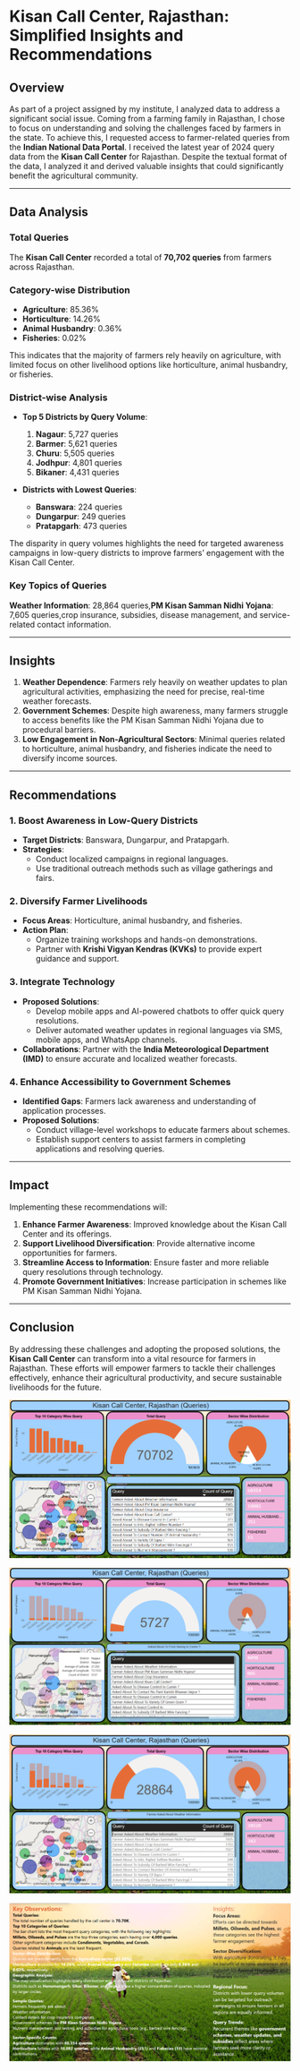 # Kisan Call Center, Rajasthan: Simplified Insights and Recommendations  

## Overview  
As part of a project assigned by my institute, I analyzed data to address a significant social issue. Coming from a farming family in Rajasthan, I chose to focus on understanding and solving the challenges faced by farmers in the state. To achieve this, I requested access to farmer-related queries from the **Indian National Data Portal**. I received the latest year of 2024 query data from the **Kisan Call Center** for Rajasthan. Despite the textual format of the data, I analyzed it and derived valuable insights that could significantly benefit the agricultural community.  

---

## Data Analysis  

### Total Queries  
The **Kisan Call Center** recorded a total of **70,702 queries** from farmers across Rajasthan.  

### Category-wise Distribution  
- **Agriculture**: 85.36%  
- **Horticulture**: 14.26%  
- **Animal Husbandry**: 0.36%  
- **Fisheries**: 0.02%  

This indicates that the majority of farmers rely heavily on agriculture, with limited focus on other livelihood options like horticulture, animal husbandry, or fisheries.  

### District-wise Analysis  
- **Top 5 Districts by Query Volume**:  
  1. **Nagaur**: 5,727 queries  
  2. **Barmer**: 5,621 queries  
  3. **Churu**: 5,505 queries  
  4. **Jodhpur**: 4,801 queries  
  5. **Bikaner**: 4,431 queries  

- **Districts with Lowest Queries**:  
  - **Banswara**: 224 queries  
  - **Dungarpur**: 249 queries  
  - **Pratapgarh**: 473 queries  

The disparity in query volumes highlights the need for targeted awareness campaigns in low-query districts to improve farmers’ engagement with the Kisan Call Center.  

### Key Topics of Queries  
**Weather Information**: 28,864 queries,**PM Kisan Samman Nidhi Yojana**: 7,605 queries,crop insurance, subsidies, disease management, and service-related contact information.


---

## Insights  
1. **Weather Dependence**: Farmers rely heavily on weather updates to plan agricultural activities, emphasizing the need for precise, real-time weather forecasts.  
2. **Government Schemes**: Despite high awareness, many farmers struggle to access benefits like the PM Kisan Samman Nidhi Yojana due to procedural barriers.  
3. **Low Engagement in Non-Agricultural Sectors**: Minimal queries related to horticulture, animal husbandry, and fisheries indicate the need to diversify income sources.  

---

## Recommendations  

### 1. Boost Awareness in Low-Query Districts  
- **Target Districts**: Banswara, Dungarpur, and Pratapgarh.  
- **Strategies**:  
  - Conduct localized campaigns in regional languages.  
  - Use traditional outreach methods such as village gatherings and fairs.  

### 2. Diversify Farmer Livelihoods  
- **Focus Areas**: Horticulture, animal husbandry, and fisheries.  
- **Action Plan**:  
  - Organize training workshops and hands-on demonstrations.  
  - Partner with **Krishi Vigyan Kendras (KVKs)** to provide expert guidance and support.  

### 3. Integrate Technology  
- **Proposed Solutions**:  
  - Develop mobile apps and AI-powered chatbots to offer quick query resolutions.  
  - Deliver automated weather updates in regional languages via SMS, mobile apps, and WhatsApp channels.  
- **Collaborations**: Partner with the **India Meteorological Department (IMD)** to ensure accurate and localized weather forecasts.  

### 4. Enhance Accessibility to Government Schemes  
- **Identified Gaps**: Farmers lack awareness and understanding of application processes.  
- **Proposed Solutions**:  
  - Conduct village-level workshops to educate farmers about schemes.  
  - Establish support centers to assist farmers in completing applications and resolving queries.  

---

## Impact  
Implementing these recommendations will:  
1. **Enhance Farmer Awareness**: Improved knowledge about the Kisan Call Center and its offerings.  
2. **Support Livelihood Diversification**: Provide alternative income opportunities for farmers.  
3. **Streamline Access to Information**: Ensure faster and more reliable query resolutions through technology.  
4. **Promote Government Initiatives**: Increase participation in schemes like PM Kisan Samman Nidhi Yojana.  

---

## Conclusion  
By addressing these challenges and adopting the proposed solutions, the **Kisan Call Center** can transform into a vital resource for farmers in Rajasthan. These efforts will empower farmers to tackle their challenges effectively, enhance their agricultural productivity, and secure sustainable livelihoods for the future.  

![img1](Screenshot%202024-12-28%20192723.png)

![img2](Screenshot%202024-12-28%20192750.png)

![img3](Screenshot%202024-12-28%20192904.png)

![img4](Screenshot%202024-12-28%20193208.png)






